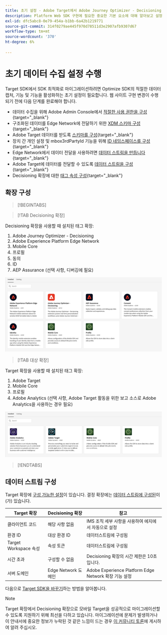 ```yaml
---
title: 초기 설정 - Adobe Target에서 Adobe Journey Optimizer - Decisioning Mobile 확장 기능으로 마이그레이션
description: Platform Web SDK 구현에 필요한 중요한 기본 요소에 대해 알아보고 설정합니다
exl-id: dfc5abc8-0e79-454a-b1bb-6a42b1219771
source-git-commit: 314f0279ae445f970d78511d3e2907afb9307d67
workflow-type: tm+mt
source-wordcount: '370'
ht-degree: 6%

---
```


# 초기 데이터 수집 설정 수행

Target SDK에서 SDK 최적화로 마이그레이션하려면 Optimize SDK의 적절한 데이터 캡처, 기능 및 기능을 활성화하는 초기 설정이 필요합니다. 웹 사이트 구현 변경이 수행되기 전에 다음 단계를 완료해야 합니다.

- 데이터 수집을 위해 Adobe Admin Console에서 [적절한 사용 권한을 구성](https://experienceleague.adobe.com/en/docs/platform-learn/implement-web-sdk/overview#permissions){target="_blank"}
- 구조화된 데이터를 Edge Network에 전달하기 위한 [XDM 스키마 구성](https://experienceleague.adobe.com/en/docs/platform-learn/implement-mobile-sdk/initial-configuration/create-schema){target="_blank"}
- Adobe Target 데이터를 받도록 [스키마를 구성](https://experienceleague.adobe.com/en/docs/platform-learn/implement-mobile-sdk/experience-cloud/target#update-your-schema){target="_blank"}
- 장치 간 개인 설정 및 mbox3rdPartyId 기능을 위해 [ID 네임스페이스를 구성](https://experienceleague.adobe.com/en/docs/platform-learn/implement-mobile-sdk/app-implementation/identity#set-up-a-custom-identity-namespace){target="_blank"}
- Edge Network에서 데이터 전달을 사용하려면 [데이터 스트림을 만듭니다](https://experienceleague.adobe.com/en/docs/platform-learn/implement-mobile-sdk/initial-configuration/create-datastream){target="_blank"}
- Adobe Target에 데이터를 전달할 수 있도록 [데이터 스트림을 구성](https://experienceleague.adobe.com/en/docs/platform-learn/implement-mobile-sdk/experience-cloud/target#update-datastream-configuration){target="_blank"}
- Decisioning 확장에 대한 [태그 속성 구성](https://experienceleague.adobe.com/en/docs/platform-learn/implement-mobile-sdk/experience-cloud/target#install-adobe-journey-optimizer---decisioning-tags-extension){target="_blank"}

## 확장 구성

>[!BEGINTABS]

>[!TAB Decisioning 확장]

Decisioning 확장을 사용할 때 설치된 태그 확장:

1. Adobe Journey Optimizer - Decisioning
1. Adobe Experience Platform Edge Network
1. Mobile Core
1. 프로필
1. 동의
1. ID
1. AEP Assurance (선택 사항, 디버깅에 필요)

![Decisioning 확장을 사용할 때 설치된 태그 확장](assets/tag-extensions-decisioning.png)

>[!TAB 대상 확장]

Target 확장을 사용할 때 설치된 태그 확장:

1. Adobe Target
1. Mobile Core
1. 프로필
1. Adobe Analytics (선택 사항, Adobe Target 활동을 위한 보고 소스로 Adobe Analytics을 사용하는 경우 필요)

![Target 확장을 사용할 때 설치된 태그 확장](assets/tag-extensions-target.png)

>[!ENDTABS]

## 데이터 스트림 구성

Target 확장에 [구성 가능한 설정](https://developer.adobe.com/client-sdks/solution/adobe-target/#configure-the-target-extension-in-the-data-collection-ui)이 있습니다. 결정 확장에는 [데이터 스트림에 구성된](https://developer.adobe.com/client-sdks/edge/adobe-journey-optimizer-decisioning/#adobe-experience-platform-data-collection-setup)이(가) 있습니다.

| Target 확장 | Decisioning 확장 | 참고 |
| --- | --- | --- | 
| 클라이언트 코드 | 해당 사항 없음 | IMS 조직 세부 사항을 사용하여 에지에서 자동으로 설정 |
| 환경 ID | 대상 환경 ID | 데이터스트림에 구성됨 |
| Target Workspace 속성 | 속성 토큰 | 데이터스트림에 구성됨 |
| 시간 초과 | 구성할 수 없음 | Decisioning 확장의 시간 제한은 10초입니다. |
| 서버 도메인 | Edge Network 도메인 | Adobe Experience Platform Edge Network 확장 기능 설정 |

다음으로 [Target SDK을 바꾸기](replace-sdk.md)하는 방법을 알아봅니다.

>[!NOTE]
>
>Target 확장에서 Decisioning 확장으로 모바일 Target을 성공적으로 마이그레이션할 수 있도록 지원하기 위해 최선을 다하고 있습니다. 마이그레이션에 문제가 발생하거나 이 안내서에 중요한 정보가 누락된 것 같은 느낌이 드는 경우 [이 커뮤니티 토론](https://experienceleaguecommunities.adobe.com/t5/adobe-experience-platform-data/tutorial-discussion-migrate-target-from-at-js-to-web-sdk/m-p/575587#M463)에 게시하여 알려 주십시오.
